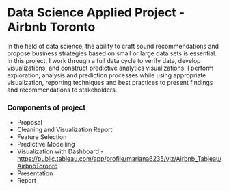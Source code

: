 # Data Science Applied Project - Airbnb Toronto
In the field of data science, the ability to craft sound recommendations and propose business strategies based on small or large data sets is essential. In this project, I work through a full data cycle to verify data, develop visualizations, and construct predictive analytics visualizations. I perform exploration, analysis and prediction processes while using appropriate visualization, reporting techniques and best practices to present findings and recommendations to stakeholders.

### Components of project
* Proposal
* Cleaning and Visualization Report
* Feature Selection
* Predictive Modelling
* Visualization with Dashboard - https://public.tableau.com/app/profile/mariana6235/viz/Airbnb_Tableau/AirbnbToronro
* Presentation
* Report
